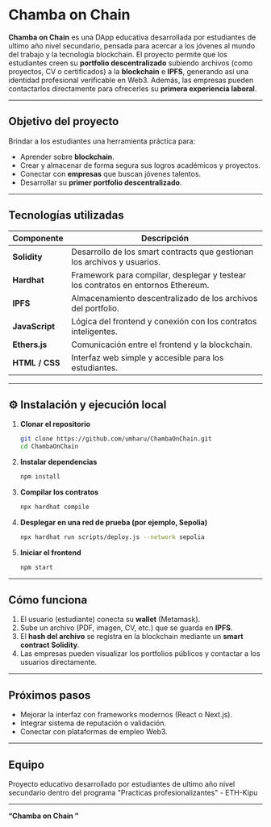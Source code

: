 # Chamba on Chain

**Chamba on Chain** es una DApp educativa desarrollada por estudiantes de ultimo año nivel secundario, pensada para acercar a los jóvenes al mundo del trabajo y la tecnología blockchain.
El proyecto permite que los estudiantes creen su **portfolio descentralizado** subiendo archivos (como proyectos, CV o certificados) a la **blockchain** e **IPFS**, generando así una identidad profesional verificable en  Web3.
Además, las empresas pueden contactarlos directamente para ofrecerles su **primera experiencia laboral**.

---

## Objetivo del proyecto

Brindar a los estudiantes una herramienta práctica para:

* Aprender sobre **blockchain**.
* Crear y almacenar de forma segura sus logros académicos y proyectos.
* Conectar con **empresas** que buscan jóvenes talentos.
* Desarrollar su **primer portfolio descentralizado**.

---

## Tecnologías utilizadas

| Componente     | Descripción                                                                      |
| -------------- | -------------------------------------------------------------------------------- |
| **Solidity**   | Desarrollo de los smart contracts que gestionan los archivos y usuarios.         |
| **Hardhat**    | Framework para compilar, desplegar y testear los contratos en entornos Ethereum. |
| **IPFS**       | Almacenamiento descentralizado de los archivos del portfolio.                    |
| **JavaScript** | Lógica del frontend y conexión con los contratos inteligentes.                   |
| **Ethers.js**  | Comunicación entre el frontend y la blockchain.                                  |
| **HTML / CSS** | Interfaz web simple y accesible para los estudiantes.                            |

---

## ⚙️ Instalación y ejecución local

1. **Clonar el repositorio**

   ```bash
   git clone https://github.com/umharu/ChambaOnChain.git
   cd ChambaOnChain
   ```

2. **Instalar dependencias**

   ```bash
   npm install
   ```

3. **Compilar los contratos**

   ```bash
   npx hardhat compile
   ```

4. **Desplegar en una red de prueba (por ejemplo, Sepolia)**

   ```bash
   npx hardhat run scripts/deploy.js --network sepolia
   ```

5. **Iniciar el frontend**

   ```bash
   npm start
   ```

---

## Cómo funciona

1. El usuario (estudiante) conecta su **wallet** (Metamask).
2. Sube un archivo (PDF, imagen, CV, etc.) que se guarda en **IPFS**.
3. El **hash del archivo** se registra en la blockchain mediante un **smart contract Solidity**.
4. Las empresas pueden visualizar los portfolios públicos y contactar a los usuarios directamente.

---

## Próximos pasos

* Mejorar la interfaz con frameworks modernos (React o Next.js).
* Integrar sistema de reputación o validación.
* Conectar con plataformas de empleo Web3.

---

## Equipo

Proyecto educativo desarrollado por estudiantes de ultimo año nivel secundario dentro del programa "Practicas profesionalizantes" - ETH-Kipu

---

**“Chamba on Chain ”**

